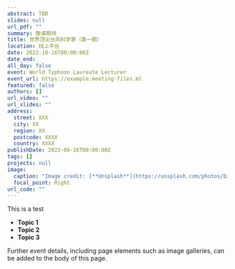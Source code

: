 ```yaml
---
abstract: TBD
slides: null
url_pdf: ""
summary: 敬请期待
title: 世界顶尖台风科学家（第一期）
location: 线上平台
date: 2022-10-16T00:00:00Z
date_end: 
all_day: false
event: World Typhoon Laureate Lecturer
event_url: https://example.meeting-files.ml
featured: false
authors: []
url_video: ""
url_slides: ""
address:
  street: XXX
  city: XX
  region: XX
  postcode: XXXX
  country: XXXX
publishDate: 2022-06-16T00:00:00Z
tags: []
projects: null
image:
  caption: "Image credit: [**Unsplash**](https://unsplash.com/photos/bzdhc5b3Bxs)"
  focal_point: Right
url_code: ""
---
```

This is a test

* **Topic 1**
* **Topic 2**
* **Topic 3**

Further event details, including page elements such as image galleries, can be added to the body of this page.